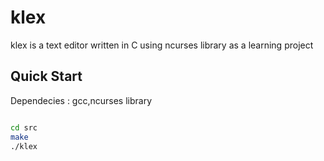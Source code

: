 # klex
klex is a text editor written in C using ncurses library as a learning project

## Quick Start

Dependecies : gcc,ncurses library

```sh

cd src
make
./klex

```

